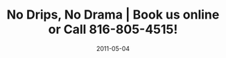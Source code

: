 ---  
title: "No Drips, No Drama | Book us online or Call 816-805-4515!"
description: "Prompt and tidy pros with organized jobsites and timely finishes. Call us for a No Drips, No Drama experience"
keywords: "Crestwood Painting, Home Painting, Painting Contractors, Painting Service, house painting, Kansas City Painting Contractor, Office Painting, Home Painters, Painting Company, Mission Hills, Lee's Summit, Prairie Village, Leawood, House Painter, Exterior House Painting, Plaster repair, Interior Painting"
canonical: "https://crestwoodpainting.com"
date: "2011-05-04"
# delete / comment out stats block to hide
# stats block starts
# stats:
#  - title: Projects Completed
#    count: 1730
#    countModifier: +
#  - title: States :)
#    count: 2
#   countModifier: M
#  - title: Available Country
#    count: 39
#    countModifier: ''
# stats block ends
about:
  headline: "Who we are"
  title: "Same. Local. Owners."
  subtitle: "We make it easy"
  description: "Prompt and courteous painters deliver on clear proposals."
  show: true # turn to false to hide
  image: "/images/bg/bgCanadaLake.webp"
  cta:
    url: "/book-us"
    label: "Let's get started"
intro:
  title: "Trusted. Since 2007"
  headline: "Clean and Tidy Painters"
  show: true # turn to false to hide
  showValues: true # turn to false to hide
  values: # or benefits/qualities
    - title: Exterior Painting
      summary: "Homes new, old and mid-century. Commercial buildings too."
      icon: home
      link: https://www.crestwoodpainting.com/exterior-painting-kansas-city/
    - title: Interior Painting
      summary: "Homes, condos, lofts - dust-free, noise-free."
      icon: brush-alt
      link: https://www.crestwoodpainting.com/interior-painter-kansas-city/
    - title: Offices
      icon: printer
      summary: "Quiet and careful, one room at a time - on your schedule."
      link: https://www.crestwoodpainting.com/office-painting-experts/

cta:
  title: "Earning Kansas City's trust for over 16 years."
  headline: "Prompt and Reliable"
  description: "We're ready for your project."
  phone: "816-805-4515"
  show: true # turn to false to hide
  image:  "/images/bg/bgCanadaLake.webp"
#cta2: section shows at the very bottom near the footer
#  headline: "For Every type business"
#  show: true # turn to false to hide
#  title: "Entrust Your Project to Our Best Team of Professionals"
#  button:
#    url: "/contact"
#    label: "Contact Us"
hero:
  headline: No Drips, No Drama
  title: Painting Kansas City +Homes & Offices
  image: "/images/bg/January.webp"
  button:
    url: "/book-us/"
    label: Book an Estimate
# services:
#   title: Painting services in Kansas City
#   headline: Services
#   show: false # turn to false to hide
#     - name: "Exterior painting"
#       description: "Careful prep, courteous attention to detail, that's why we have repeat customers"
#       icon: "home"
#     - name: "Interiors."
#       description: "We'll protect your stuff from dust and damage"
#       icon: "brush-alt"
#     - name: "Offices."
#       description: "Quiet and careful, one room at a time - on your schedule."
#       icon: "printer"
#     - name: "Cabinets."
#       description: "Say goodbye to dated Golden Oak. Thorough cleaning, modern materials."
#       icon: "eye"  
# solutions:
#    - name: "App development."
#      description: "A digital agency isn't here to replace your internal team, we're here to partner"
#      icon: "android"
#    - name: "Content creation."
#      description: "A digital agency isn't here to replace your internal team, we're here to partner"
#      icon: "pencil-alt"
index: true
---  